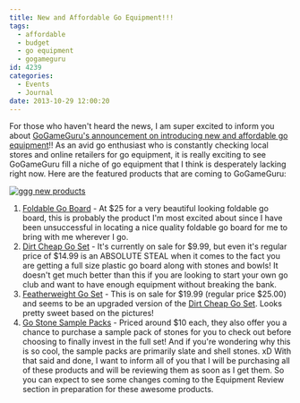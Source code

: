 ```yaml
---
title: New and Affordable Go Equipment!!!
tags:
  - affordable
  - budget
  - go equipment
  - gogameguru
id: 4239
categories:
  - Events
  - Journal
date: 2013-10-29 12:00:20
---
```


For those who haven't heard the news, I am super excited to inform you about [GoGameGuru's announcement on introducing new and affordable go equipment](http://gogameguru.com/new-affordable-go-equipment/)!! As an avid go enthusiast who is constantly checking local stores and online retailers for go equipment, it is really exciting to see GoGameGuru fill a niche of go equipment that I think is desperately lacking right now. Here are the featured products that are coming to GoGameGuru:

[![ggg new products](http://www.bengozen.com/wp-content/uploads/2013/10/ggg-new-products.jpg)](http://www.bengozen.com/wp-content/uploads/2013/10/ggg-new-products.jpg)

1.  [Foldable Go Board](http://shop.gogameguru.com/folding-go-board/) - At $25 for a very beautiful looking foldable go board, this is probably the product I'm most excited about since I have been unsuccessful in locating a nice quality foldable go board for me to bring with me wherever I go.
2.  [Dirt Cheap Go Set](http://shop.gogameguru.com/dirt-cheap-go-set/) - It's currently on sale for $9.99, but even it's regular price of $14.99 is an ABSOLUTE STEAL when it comes to the fact you are getting a full size plastic go board along with stones and bowls! It doesn't get much better than this if you are looking to start your own go club and want to have enough equipment without breaking the bank.
3.  [Featherweight Go Set](http://shop.gogameguru.com/plastic-biconvex-stones-go-set/) - This is on sale for $19.99 (regular price $25.00) and seems to be an upgraded version of the [Dirt Cheap Go Set](http://shop.gogameguru.com/dirt-cheap-go-set/). Looks pretty sweet based on the pictures!
4.  [Go Stone Sample Packs](http://shop.gogameguru.com/go-stones/) - Priced around $10 each, they also offer you a chance to purchase a sample pack of stones for you to check out before choosing to finally invest in the full set! And if you're wondering why this is so cool, the sample packs are primarily slate and shell stones. xD
With that said and done, I want to inform all of you that I will be purchasing all of these products and will be reviewing them as soon as I get them. So you can expect to see some changes coming to the Equipment Review section in preparation for these awesome products.